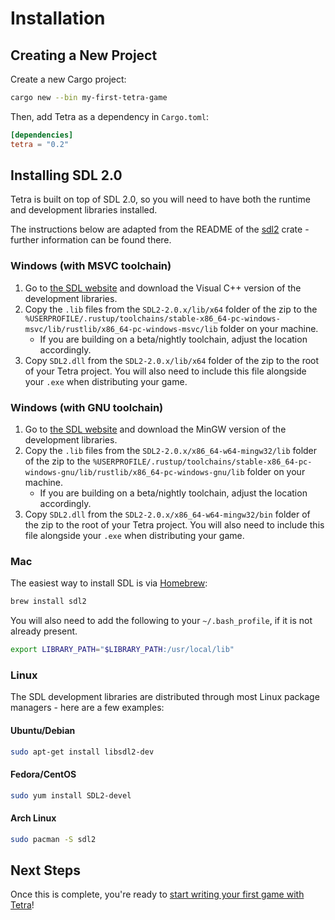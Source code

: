 # Installation

## Creating a New Project

Create a new Cargo project:

```bash
cargo new --bin my-first-tetra-game
```

Then, add Tetra as a dependency in `Cargo.toml`:

```toml
[dependencies]
tetra = "0.2"
```

## Installing SDL 2.0

Tetra is built on top of SDL 2.0, so you will need to have both the runtime and development libraries installed.

The instructions below are adapted from the README of the [sdl2](https://github.com/Rust-SDL2/rust-sdl2) crate - further information can be found there.

### Windows (with MSVC toolchain)

1. Go to [the SDL website](https://www.libsdl.org/download-2.0.php) and download the Visual C++ version of the development libraries.
1. Copy the `.lib` files from the `SDL2-2.0.x/lib/x64` folder of the zip to the `%USERPROFILE/.rustup/toolchains/stable-x86_64-pc-windows-msvc/lib/rustlib/x86_64-pc-windows-msvc/lib` folder on your machine.
    * If you are building on a beta/nightly toolchain, adjust the location accordingly.
1. Copy `SDL2.dll` from the `SDL2-2.0.x/lib/x64` folder of the zip to the root of your Tetra project. You will also need to include this file alongside your `.exe` when distributing your game.

### Windows (with GNU toolchain)

1. Go to [the SDL website](https://www.libsdl.org/download-2.0.php) and download the MinGW version of the development libraries.
1. Copy the `.lib` files from the `SDL2-2.0.x/x86_64-w64-mingw32/lib` folder of the zip to the `%USERPROFILE/.rustup/toolchains/stable-x86_64-pc-windows-gnu/lib/rustlib/x86_64-pc-windows-gnu/lib` folder on your machine.
    * If you are building on a beta/nightly toolchain, adjust the location accordingly.
1. Copy `SDL2.dll` from the `SDL2-2.0.x/x86_64-w64-mingw32/bin` folder of the zip to the root of your Tetra project. You will also need to include this file alongside your `.exe` when distributing your game.

### Mac

The easiest way to install SDL is via [Homebrew](http://brew.sh/):

```bash
brew install sdl2
```

You will also need to add the following to your `~/.bash_profile`, if it is not already present.

```bash
export LIBRARY_PATH="$LIBRARY_PATH:/usr/local/lib"
```

### Linux

The SDL development libraries are distributed through most Linux package managers - here are a few examples:

#### Ubuntu/Debian

```bash
sudo apt-get install libsdl2-dev
```

#### Fedora/CentOS

```bash
sudo yum install SDL2-devel
```

#### Arch Linux

```bash
sudo pacman -S sdl2
```

## Next Steps

Once this is complete, you're ready to [start writing your first game with Tetra](/docs/getting-started)!